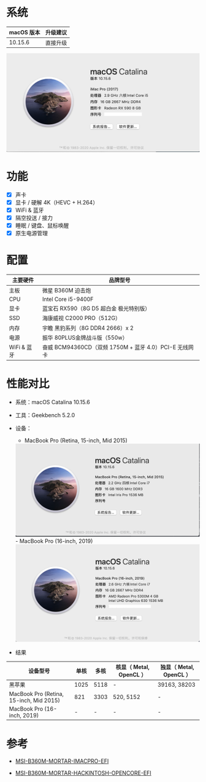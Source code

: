 # 系统

| macOS 版本 | 升级建议 |
| ---- | ---- |
| 10.15.6 | 直接升级 |

<img src="images/mac.png">


# 功能

- [x] 声卡
- [x] 显卡 / 硬解 4K（HEVC + H.264）
- [x] WiFi & 蓝牙
- [x] 隔空投送 / 接力
- [x] 睡眠 / 键盘、鼠标唤醒
- [x] 原生电源管理

# 配置

| 主要硬件 | 品牌型号 |
| ---- | ---- |
| 主板  | 微星 B360M 迫击炮 |
| CPU  | Intel Core i5-9400F |
| 显卡  | 蓝宝石 RX590（8G D5 超白金 极光特别版） |
| SSD  | 海康威视 C2000 PRO（512G） |
| 内存  | 宇瞻 黑豹系列（8G DDR4 2666）x 2 |
| 电源  | 振华 80PLUS金牌战斗版（550w） |
| WiFi & 蓝牙  | 奋威 BCM94360CD（双频 1750M + 蓝牙 4.0）PCI-E 无线网卡 |

#  性能对比
- 系统：macOS Catalina 10.15.6
- 工具：Geekbench 5.2.0


- 设备：
  - MacBook Pro (Retina, 15-inch, Mid 2015) 
  <img src="images/mac15.PNG">  
  - MacBook Pro (16-inch, 2019)  
  <img src="images/mac16.PNG">   

- 结果
  
| 设备型号 | 单核 | 多核 | 核显（ Metal, OpenCL ） | 独显（ Metal, OpenCL ） |
| ---- | ---- | ---- | ---- | ---- |
| 黑苹果 | 1025 | 5118 | - | 39163, 38203 |
| MacBook Pro (Retina, 15-inch, Mid 2015) | 821 | 3303 | 520, 5152 | - |
| MacBook Pro (16-inch, 2019) | - | - | - | - |



# 参考
- [MSI-B360M-MORTAR-IMACPRO-EFI](https://github.com/andot/MSI-B360M-MORTAR-IMACPRO-EFI)

- [MSI-B360M-MORTAR-HACKINTOSH-OPENCORE-EFI](https://github.com/GeQ1an/MSI-B360M-MORTAR-HACKINTOSH-OPENCORE-EFI)
